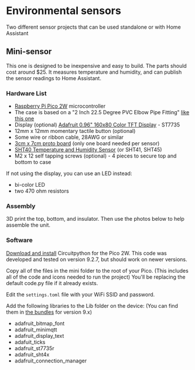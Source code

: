 # Environmental sensors
Two different sensor projects that can be used standalone or with Home Assistant

## Mini-sensor

This one is designed to be inexpensive and easy to build. The parts should cost around $25. It measures temperature and humidity, and can publish the sensor readings to Home Assistant.

### Hardware List

- [Raspberry Pi Pico 2W](https://www.raspberrypi.com/products/raspberry-pi-pico-2/) microcontroller
- The case is based on a "2 Inch 22.5 Degree PVC Elbow Pipe Fitting" [like this one](https://www.amazon.com/dp/B0DZS46D2V)
- Display (optional) [Adafruit 0.96" 160x80 Color TFT Display](https://www.adafruit.com/product/3533) - ST7735
- 12mm x 12mm momentary tactile button (optional)
- Some wire or ribbon cable, 28AWG or similar
- [3cm x 7cm proto board](https://www.adafruit.com/product/4784) (only one board needed per sensor)
- [SHT40 Temperature and Humidity Sensor](https://www.adafruit.com/product/4885) (or SHT41, SHT45)
- M2 x 12 self tapping screws (optional) - 4 pieces to secure top and bottom to case

If not using the display, you can use an LED instead:
- bi-color LED
- two 470 ohm resistors

### Assembly

3D print the top, bottom, and insulator. Then use the photos below to help assemble the unit.



### Software

[Download and install](https://circuitpython.org/board/raspberry_pi_pico2_w/) Circuitpython for the Pico 2W. This code was developed and tested on version 9.2.7, but should work on newer versions. 

Copy all of the files in the mini folder to the root of your Pico. (This includes all of the code and icons needed to run the project) You'll be replacing the default code.py file if it already exists.  

Edit the `settings.toml` file with your WiFi SSID and password.

Add the following libraries to the Lib folder on the device: (You can find them in [the bundles](https://circuitpython.org/libraries) for version 9.x)

- adafruit_bitmap_font
- adafruit_minimqtt
- adafruit_display_text
- adafuit_ticks
- adafruit_st7735r
- adafruit_sht4x
- adafruit_connection_manager

